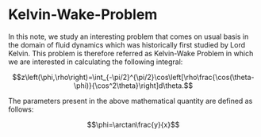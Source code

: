 # Kelvin-Wake-Problem
In this note, we study an interesting problem that comes on usual basis in the domain of fluid dynamics which was historically first studied by Lord Kelvin. This problem is therefore referred as Kelvin-Wake Problem in which we are interested in calculating the following integral:
```math
z\left(\phi,\rho\right)=\int_{-\pi/2}^{\pi/2}\cos\left[\rho\frac{\cos(\theta-\phi)}{\cos^2\theta}\right]d\theta.
```
The parameters present in the above mathematical quantity are defined as follows:
```math
\phi=\arctan\frac{y}{x}
```
